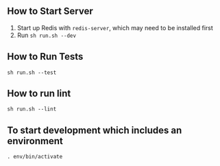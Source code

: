 ## How to Start Server
1. Start up Redis with `redis-server`, which may need to be installed first
1. Run `sh run.sh --dev`

## How to Run Tests
```sh run.sh --test```

## How to run lint
```sh run.sh --lint```

## To start development which includes an environment

`. env/bin/activate`
